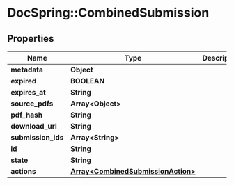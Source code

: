 # DocSpring::CombinedSubmission

## Properties
Name | Type | Description | Notes
------------ | ------------- | ------------- | -------------
**metadata** | **Object** |  | [optional] 
**expired** | **BOOLEAN** |  | [optional] 
**expires_at** | **String** |  | [optional] 
**source_pdfs** | **Array&lt;Object&gt;** |  | [optional] 
**pdf_hash** | **String** |  | [optional] 
**download_url** | **String** |  | [optional] 
**submission_ids** | **Array&lt;String&gt;** |  | [optional] 
**id** | **String** |  | [optional] 
**state** | **String** |  | [optional] 
**actions** | [**Array&lt;CombinedSubmissionAction&gt;**](CombinedSubmissionAction.md) |  | [optional] 


